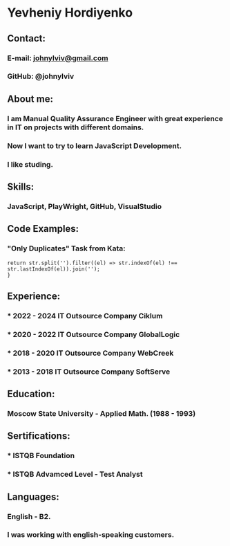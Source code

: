 # Yevheniy Hordiyenko 

## Contact:
### E-mail: johnylviv@gmail.com
### GitHub: @johnylviv

## About me:
### I am Manual Quality Assurance Engineer with great experience in IT on projects with different domains.
### Now I want to try to learn JavaScript Development.
### I like studing.

## Skills:
### JavaScript, PlayWright, GitHub, VisualStudio

## Code Examples: 
### "Only Duplicates" Task from Kata:
``` function onlyDuplicates(str) {
return str.split('').filter((el) => str.indexOf(el) !== str.lastIndexOf(el)).join('');
} 
```

## Experience:
### * 2022 - 2024 IT Outsource Company Ciklum
### * 2020 - 2022 IT Outsource Company GlobalLogic
### * 2018 - 2020 IT Outsource Company WebCreek
### * 2013 - 2018 IT Outsource Company SoftServe

## Education:
### Moscow State University - Applied Math. (1988 - 1993)

## Sertifications:
### * ISTQB Foundation
### * ISTQB Advamced Level - Test Analyst

## Languages:
### English - B2. 
### I was working with english-speaking customers.

